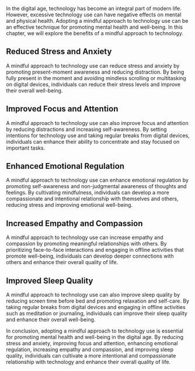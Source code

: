 
In the digital age, technology has become an integral part of modern life. However, excessive technology use can have negative effects on mental and physical health. Adopting a mindful approach to technology use can be an effective technique for promoting mental health and well-being. In this chapter, we will explore the benefits of a mindful approach to technology.

Reduced Stress and Anxiety
--------------------------

A mindful approach to technology use can reduce stress and anxiety by promoting present-moment awareness and reducing distraction. By being fully present in the moment and avoiding mindless scrolling or multitasking on digital devices, individuals can reduce their stress levels and improve their overall well-being.

Improved Focus and Attention
----------------------------

A mindful approach to technology use can also improve focus and attention by reducing distractions and increasing self-awareness. By setting intentions for technology use and taking regular breaks from digital devices, individuals can enhance their ability to concentrate and stay focused on important tasks.

Enhanced Emotional Regulation
-----------------------------

A mindful approach to technology use can enhance emotional regulation by promoting self-awareness and non-judgmental awareness of thoughts and feelings. By cultivating mindfulness, individuals can develop a more compassionate and intentional relationship with themselves and others, reducing stress and improving emotional well-being.

Increased Empathy and Compassion
--------------------------------

A mindful approach to technology use can increase empathy and compassion by promoting meaningful relationships with others. By prioritizing face-to-face interactions and engaging in offline activities that promote well-being, individuals can develop deeper connections with others and enhance their overall quality of life.

Improved Sleep Quality
----------------------

A mindful approach to technology use can also improve sleep quality by reducing screen time before bed and promoting relaxation and self-care. By taking regular breaks from digital devices and engaging in offline activities such as meditation or journaling, individuals can improve their sleep quality and enhance their overall well-being.

In conclusion, adopting a mindful approach to technology use is essential for promoting mental health and well-being in the digital age. By reducing stress and anxiety, improving focus and attention, enhancing emotional regulation, increasing empathy and compassion, and improving sleep quality, individuals can cultivate a more intentional and compassionate relationship with technology and enhance their overall quality of life.

